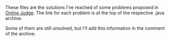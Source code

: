 These files are the solutions I've reached of some problems proposed in [Online Judge](onlinejudge.org). The link for each problem is at the top of the respective .java archive.

Some of them are still unsolved, but I'll add this information in the comment of the archive.
